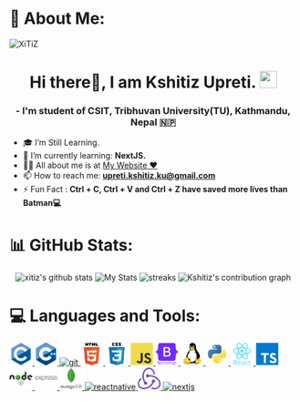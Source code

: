 # 💫 About Me:
<p align="left"> <img src="https://komarev.com/ghpvc/?username=xitizupreti&color=orange" alt="XiTiZ" /> </p>
<h1 align="center">Hi there👋, I am Kshitiz Upreti. <img src= "https://media.tenor.com/images/2adfe94e69139f3e22623b61d375a7a7/tenor.gif" width= "30" height= "30"></h1>
<h3 align="center">- I'm student of CSIT, Tribhuvan University(TU), Kathmandu, Nepal 🇳🇵</h3>

- 🎓 I’m Still Learning.
- 🌱 I’m currently learning: **NextJS.**
- 👨‍💻 All about me is at [ My Website ❤](http://www.kshitizupreti.com.np)
- 📫 How to reach me: **upreti.kshitiz.ku@gmail.com**
- ⚡ Fun Fact : **Ctrl + C, Ctrl + V and Ctrl + Z have saved more lives than Batman💻**


# 📊 GitHub Stats:

<p align="center">
   <img align="center" src="https://github-readme-stats.vercel.app/api/top-langs/?username=xitizupreti&layout=compact&langs_count=8&theme=dark" alt="xitiz's github stats" />
  <img align="center" src="http://github-profile-summary-cards.vercel.app/api/cards/stats?username=xitizupreti&theme=github_dark" alt="My Stats" /> 
  <img align="center" src="https://github-readme-streak-stats.herokuapp.com/?user=xitizupreti&&theme=github_dark" alt="streaks" />
  <img align="center" src="https://github-readme-activity-graph.vercel.app/graph?username=xitizupreti&custom_title=Kshitiz-cd's%20Contribution%20Graph&bg_color=222&color=ddd&line=fff&point=eee&area=true&hide_border=true" alt="Kshitiz's contribution graph" /> 
</p>

# 💻 Languages and Tools:

<p>  
    <a href="https://www.cprogramming.com/" target="_blank"> 
        <img src="https://raw.githubusercontent.com/devicons/devicon/master/icons/c/c-original.svg" alt="c" width="40" height="40"/> 
    </a> 
    <a href="https://www.w3schools.com/cpp/" target="_blank">
        <img src="https://raw.githubusercontent.com/devicons/devicon/master/icons/cplusplus/cplusplus-original.svg" alt="cplusplus" width="40" height="40"/> 
    </a>  
    <a href="https://git-scm.com/" target="_blank">
        <img src="https://www.vectorlogo.zone/logos/git-scm/git-scm-icon.svg" alt="git" width="40" height="40"/>
    </a>
    <a href="https://www.w3.org/html/" target="_blank">
        <img src="https://raw.githubusercontent.com/devicons/devicon/master/icons/html5/html5-original-wordmark.svg" alt="html5" width="40" height="40"/>
    </a> 
    <a href="https://www.w3schools.com/css/" target="_blank">
        <img src="https://raw.githubusercontent.com/devicons/devicon/master/icons/css3/css3-original-wordmark.svg" alt="css3" width="40" height="40"/>
    </a>
    <a href="https://developer.mozilla.org/en-US/docs/Web/JavaScript" target="_blank"> 
        <img src="https://raw.githubusercontent.com/devicons/devicon/master/icons/javascript/javascript-original.svg" alt="javascript" width="40" height="40"/> 
    </a>
  <a href="https://getbootstrap.com" target="_blank">
    <img src="https://raw.githubusercontent.com/devicons/devicon/master/icons/bootstrap/bootstrap-plain-wordmark.svg" alt="bootstrap" width="40" height="40"/> </a>
   <a href="https://www.linux.org/" target="_blank"> <img src="https://raw.githubusercontent.com/devicons/devicon/master/icons/linux/linux-original.svg" alt="linux" width="40" height="40"/> </a>
    <a href="https://www.python.org" target="_blank"> 
        <img src="https://raw.githubusercontent.com/devicons/devicon/master/icons/python/python-original.svg" alt="python" width="40" height="40"/> 
    </a>
    <a href="https://reactjs.org/" target="_blank"> 
        <img src="https://raw.githubusercontent.com/devicons/devicon/master/icons/react/react-original-wordmark.svg" alt="react" width="40" height="40"/> 
    </a>
  <a href="https://www.typescriptlang.org/" target="_blank">
    <img src="https://raw.githubusercontent.com/devicons/devicon/master/icons/typescript/typescript-original.svg" alt="typescript" width="40" height="40"/> </a>
   <a href="https://nodejs.org" target="_blank"> 
        <img src="https://raw.githubusercontent.com/devicons/devicon/master/icons/nodejs/nodejs-original-wordmark.svg" alt="nodejs" width="40" height="40"/> 
    </a>
  <a href="https://expressjs.com" target="_blank">
    <img src="https://raw.githubusercontent.com/devicons/devicon/master/icons/express/express-original-wordmark.svg" alt="express" width="40" height="40"/>
  </a>
 <a href="https://www.mongodb.com/" target="_blank">
   <img src="https://raw.githubusercontent.com/devicons/devicon/master/icons/mongodb/mongodb-original-wordmark.svg" alt="mongodb" width="40" height="40"/>
  </a>
  <a href="https://reactnative.dev/" target="_blank">
    <img src="https://reactnative.dev/img/header_logo.svg" alt="reactnative" width="40" height="40"/> </a>
   <a href="https://redux.js.org" target="_blank">
  <img src="https://raw.githubusercontent.com/devicons/devicon/master/icons/redux/redux-original.svg" alt="redux" width="40" height="40"/>
  </a>
  <a href="https://nextjs.org/" target="_blank">
    <img src="https://www.svgrepo.com/show/354113/nextjs-icon.svg" alt="nextjs" width="40" height="40"/>
  </a> 
</p>
<!--
# 🌐 Socials:
  <!--
  [![Facebook](https://img.shields.io/badge/Facebook-%231877F2.svg?logo=Facebook&logoColor=white)](https://facebook.com/xitizupreti)
  [![Instagram](https://img.shields.io/badge/Instagram-%23E4405F.svg?logo=Instagram&logoColor=white)](https://instagram.com/kshitizupreti)
  [![LinkedIn](https://img.shields.io/badge/LinkedIn-%230077B5.svg?logo=linkedin&logoColor=white)](https://linkedin.com/in/kshitizupreti)
 [![ko-fi](https://ko-fi.com/img/githubbutton_sm.svg)](https://ko-fi.com/D1D27A828) -->
